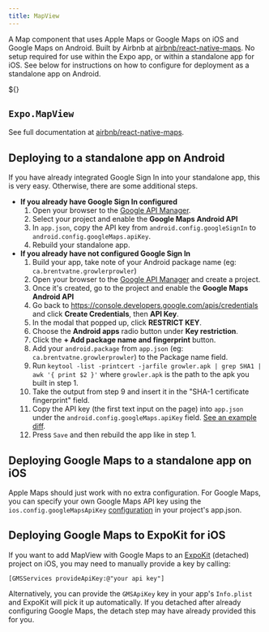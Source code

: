 ```yaml
---
title: MapView
---
```


A Map component that uses Apple Maps or Google Maps on iOS and Google Maps on Android. Built by Airbnb at [airbnb/react-native-maps](https://github.com/airbnb/react-native-maps). No setup required for use within the Expo app, or within a standalone app for iOS. See below for instructions on how to configure for deployment as a standalone app on Android.

${<SnackEmbed snackId="rkw1m42B-" />}

## `Expo.MapView`

See full documentation at [airbnb/react-native-maps](https://github.com/airbnb/react-native-maps).

## Deploying to a standalone app on Android

If you have already integrated Google Sign In into your standalone app, this is very easy. Otherwise, there are some additional steps.

-   **If you already have Google Sign In configured**
    1.  Open your browser to the [Google API Manager](https://console.developers.google.com/apis).
    2.  Select your project and enable the **Google Maps Android API**
    3.  In `app.json`, copy the API key from `android.config.googleSignIn` to `android.config.googleMaps.apiKey`.
    4.  Rebuild your standalone app.
-   **If you already have not configured Google Sign In**
    1.  Build your app, take note of your Android package name (eg: `ca.brentvatne.growlerprowler`)
    2.  Open your browser to the [Google API Manager](https://console.developers.google.com/apis) and create a project.
    3.  Once it's created, go to the project and enable the **Google Maps Android API**
    4.  Go back to <https://console.developers.google.com/apis/credentials> and click **Create Credentials**, then **API Key**.
    5.  In the modal that popped up, click **RESTRICT KEY**.
    6.  Choose the **Android apps** radio button under **Key restriction**.
    7.  Click the **+ Add package name and fingerprint** button.
    8.  Add your `android.package` from `app.json` (eg: `ca.brentvatne.growlerprowler`) to the Package name field.
    9.  Run `keytool -list -printcert -jarfile growler.apk | grep SHA1 | awk '{ print $2 }'` where `growler.apk` is the path to the apk you built in step 1.
    10. Take the output from step 9 and insert it in the "SHA-1 certificate fingerprint" field.
    11. Copy the API key (the first text input on the page) into `app.json` under the `android.config.googleMaps.apiKey` field. [See an example diff](https://github.com/brentvatne/growler-prowler/commit/3496e69b14adb21eb2025ef9e0719c2edbef2aa2).
    12. Press `Save` and then rebuild the app like in step 1.

## Deploying Google Maps to a standalone app on iOS

Apple Maps should just work with no extra configuration. For Google Maps, you can specify your own Google Maps API key using the `ios.config.googleMapsApiKey` [configuration](../workflow/configuration#ios) in your project's app.json.

## Deploying Google Maps to ExpoKit for iOS

If you want to add MapView with Google Maps to an [ExpoKit](../expokit) (detached) project on iOS, you may need to manually provide a key by calling:

```
[GMSServices provideApiKey:@"your api key"]
```

Alternatively, you can provide the `GMSApiKey` key in your app's `Info.plist` and ExpoKit will pick it up automatically. If you detached after already configuring Google Maps, the detach step may have already provided this for you.